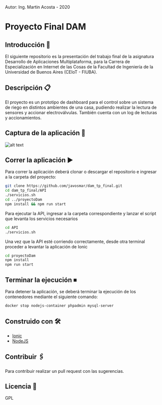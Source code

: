 Autor: Ing. Martin Acosta - 2020
# Proyecto Final DAM
## Introducción 🚀
El siguiente repositorio es la presentación del trabajo final de la asignatura Desarrollo de Aplicaciones Multiplataforma, para la Carrera de Especialización en Internet de las Cosas de la Facultad de Ingeniería de la Universidad de Buenos Aires (CEIoT - FIUBA).
## Descripción 📋
El proyecto es un prototipo de dashboard para el control sobre un sistema de riego en distintos ambientes de una casa, pudiendo realizar la lectura de sensores y accionar electroválvulas. También cuenta con un log de lecturas y accionamientos.
## Captura de la aplicación 📸
![alt text](https://i.ibb.co/gJDVbJ4/screencast2.gif)
## Correr la aplicación ▶️
Para correr la aplicación deberá clonar o descargar el repositorio e ingresar a la carpeta del proyecto:
```sh
git clone https://github.com/javosmar/dam_tp_final.git
cd dam_tp_final/API
./servicios.sh
cd ../proyectoDam
npm install && npm run start
```
Para ejecutar la API, ingresar a la carpeta correspondiente y lanzar el script que levanta los servicios necesarios
```sh
cd API
./servicios.sh
```
Una vez que la API esté corriendo correctamente, desde otra terminal proceder a levantar la aplicación de Ionic
```sh
cd proyectoDam
npm install
npm run start
```
## Terminar la ejecución ⏹
Para detener la aplicación, se deberá terminar la ejecución de los contenedores mediante el siguiente comando:
```sh
docker stop nodejs-container phpadmin mysql-server
```
## Construido con 🛠️
* [Ionic](https://ionicframework.com/)
* [NodeJS](https://nodejs.org/)
## Contribuir 🖇️
Para contribuir realizar un pull request con las sugerencias.
## Licencia 📄
GPL